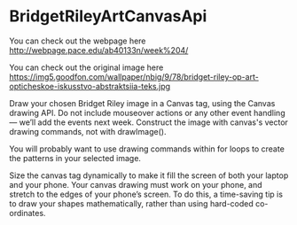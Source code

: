 # BridgetRileyArtCanvasApi


You can check out the webpage here http://webpage.pace.edu/ab40133n/week%204/

You can check out the original image here https://img5.goodfon.com/wallpaper/nbig/9/78/bridget-riley-op-art-opticheskoe-iskusstvo-abstraktsiia-teks.jpg

Draw your chosen Bridget Riley image in a Canvas tag, using the Canvas drawing API. Do not include mouseover actions or any other event handling — we’ll add the events next week. Construct the image with canvas's vector drawing commands, not with drawImage().

You will probably want to use drawing commands within for loops to create the patterns in your selected image.

Size the canvas tag dynamically to make it fill the screen of both your laptop and your phone. Your canvas drawing must work on your phone, and stretch to the edges of your phone’s screen. To do this, a time-saving tip is to draw your shapes mathematically, rather than using hard-coded co-ordinates.


